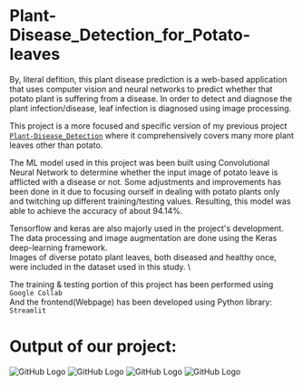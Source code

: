 # Plant-Disease_Detection_for_Potato-leaves

By, literal defition, this plant disease prediction is a web-based application that uses computer vision and neural networks to predict whether that potato plant is suffering from a disease. In order to detect and diagnose the plant infection/disease, leaf infection is diagnosed using image processing.

This project is a more focused and specific version of my previous project [`Plant-Disease_Detection`](https://github.com/123-rahul-anandraj/Plant-Disease-Detection-using-CNN) where it comprehensively covers many more plant leaves other than potato.

The ML model used in this project was been built using Convolutional Neural Network to determine whether the input image of potato leave is afflicted with a disease or not. Some adjustments and improvements has been done in it due to focusing ourself in dealing with potato plants only and twitching up different training/testing values. Resulting, this model was able to achieve the accuracy of about 94.14%.

Tensorflow and keras are also majorly used in the project's development. \
The data processing and image augmentation are done using the Keras deep-learning framework. \
Images of diverse potato plant leaves, both diseased and healthy once, were included in the dataset used in this study. \

The training & testing portion of this project has been performed using `Google Collab` \
And the frontend(Webpage) has been developed using Python library: `Streamlit`

# Output of our project:
![GitHub Logo](project_result_pic/result_pic_1.jpg) 
![GitHub Logo](project_result_pic/result_pic_2.jpg)
![GitHub Logo](project_result_pic/result_pic_5.jpg)
![GitHub Logo](project_result_pic/result_pic_6.jpg)
